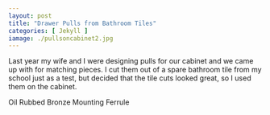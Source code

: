 ```yaml
---
layout: post
title: "Drawer Pulls from Bathroom Tiles"
categories: [ Jekyll ]
iamage: ./pullsoncabinet2.jpg
---
```

Last year my wife and I were designing pulls for our cabinet and we came up with for matching pieces. I cut them out of a spare bathroom tile from my school just as a test, but decided that the tile cuts looked great, so I used them on the cabinet.

Oil Rubbed Bronze Mounting Ferrule

